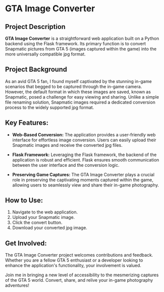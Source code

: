 # GTA Image Converter

## Project Description

**GTA Image Converter** is a straightforward web application built on a Python backend using the Flask framework. Its primary function is to convert Snapmatic pictures from GTA 5 (images captured within the game) into the more universally compatible jpg format.

## Project Background

As an avid GTA 5 fan, I found myself captivated by the stunning in-game scenarios that begged to be captured through the in-game camera. However, the default format in which these images are saved, known as Snapmatic, posed a challenge for easy viewing and sharing. Unlike a simple file renaming solution, Snapmatic images required a dedicated conversion process to the widely supported jpg format.

## Key Features:

- **Web-Based Conversion:** The application provides a user-friendly web interface for effortless image conversion. Users can easily upload their Snapmatic images and receive the converted jpg files.

- **Flask Framework:** Leveraging the Flask framework, the backend of the application is robust and efficient. Flask ensures smooth communication between the user interface and the conversion logic.

- **Preserving Game Captures:** The GTA Image Converter plays a crucial role in preserving the captivating moments captured within the game, allowing users to seamlessly view and share their in-game photography.

## How to Use:

1. Navigate to the web application.
2. Upload your Snapmatic image.
3. Click the convert button.
4. Download your converted jpg image.

## Get Involved:

The GTA Image Converter project welcomes contributions and feedback. Whether you are a fellow GTA 5 enthusiast or a developer looking to enhance the application's functionality, your involvement is valued.

Join me in bringing a new level of accessibility to the mesmerizing captures of the GTA 5 world. Convert, share, and relive your in-game photography adventures!
